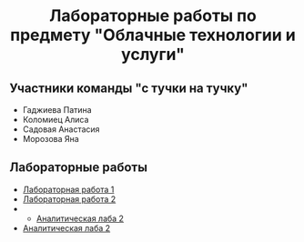 <h1 align="center">Лабораторные работы по предмету "Облачные технологии и услуги"</h1>

## Участники команды "с тучки на тучку"
* Гаджиева Патина
* Коломиец Алиса
* Садовая Анастасия
* Морозова Яна
## Лабораторные работы
* [Лабораторная работа 1](https://github.com/Patineshka/DevOps/tree/main/Lab1)
* [Лабораторная работа 2](https://github.com/Patineshka/DevOps/tree/main/Lab2)
* * [Аналитическая лаба 2](https://github.com/Patineshka/DevOps/tree/main/lab1)
* [Аналитическая лаба 2](https://github.com/Patineshka/DevOps/tree/main/AnalyticalLab2)
